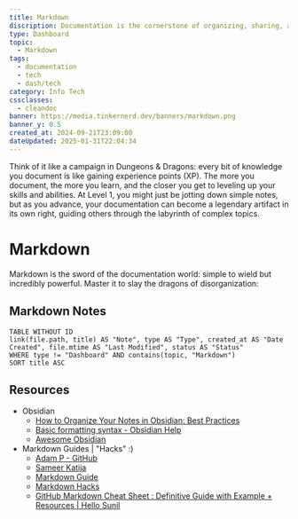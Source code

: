 ```yaml
---
title: Markdown
discription: Documentation is the cornerstone of organizing, sharing, and preserving knowledge. Whether you're maintaining personal notes, writing technical manuals, or creating public-facing resources, effective documentation ensures clarity, accessibility, and longevity.
type: Dashboard
topic:
  - Markdown
tags:
  - documentation
  - tech
  - dash/tech
category: Info Tech
cssclasses:
  - cleandoc
banner: https://media.tinkernerd.dev/banners/markdown.png
banner_y: 0.5
created_at: 2024-09-21T23:09:00
dateUpdated: 2025-01-31T22:04:34
---
```

Think of it like a campaign in Dungeons & Dragons: every bit of knowledge you document is like gaining experience points (XP). The more you document, the more you learn, and the closer you get to leveling up your skills and abilities. At Level 1, you might just be jotting down simple notes, but as you advance, your documentation can become a legendary artifact in its own right, guiding others through the labyrinth of complex topics.
# Markdown
Markdown is the sword of the documentation world: simple to wield but incredibly powerful. Master it to slay the dragons of disorganization:
## Markdown Notes
```dataview  
TABLE WITHOUT ID
link(file.path, title) AS "Note", type AS "Type", created_at AS "Date Created", file.mtime AS "Last Modified", status AS "Status"
WHERE type != "Dashboard" AND contains(topic, "Markdown")
SORT title ASC
````

## Resources
- Obsidian
	- [How to Organize Your Notes in Obsidian: Best Practices](https://mattgiaro.com/organize-notes-obsidian/)
	- [Basic formatting syntax - Obsidian Help](https://help.obsidian.md/Editing+and+formatting/Basic+formatting+syntax)
	- [Awesome Obsidian](https://github.com/kmaasrud/awesome-obsidian)
- Markdown Guides | "Hacks" :)
	- [Adam P - GitHub](https://github.com/adam-p/markdown-here/wiki/Markdown-Cheatsheet)
	- [Sameer Katija](https://dev.to/sameerkatija/github-markdown-cheat-sheet-everything-you-need-to-know-to-write-readme-md-2eca)
	- [Markdown Guide](https://markdownguide.org/cheat-sheet/)
	- [Markdown Hacks](https://www.markdownguide.org/hacks/)
	- [GitHub Markdown Cheat Sheet : Definitive Guide with Example + Resources \| Hello Sunil](https://hello-sunil.in/github-readme-markdown-cheatsheet/)
